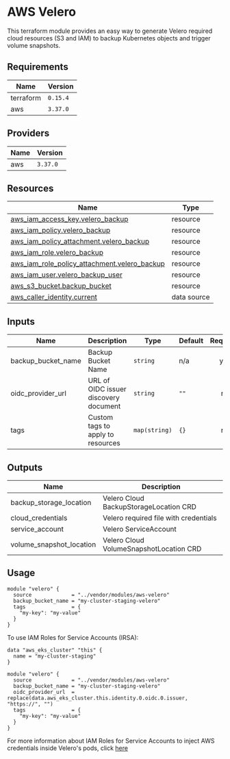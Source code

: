 # AWS Velero

This terraform module provides an easy way to generate Velero required cloud resources (S3 and IAM) to backup Kubernetes objects and trigger volume snapshots.

## Requirements

|   Name    | Version  |
| --------- | -------- |
| terraform | `0.15.4` |
| aws       | `3.37.0` |

## Providers

| Name | Version  |
| ---- | -------- |
| aws  | `3.37.0` |

## Resources

|                                                                          Name                                                                          |    Type     |
| ------------------------------------------------------------------------------------------------------------------------------------------------------ | ----------- |
| [aws_iam_access_key.velero_backup](https://registry.terraform.io/providers/hashicorp/aws/3.37.0/docs/resources/iam_access_key)                         | resource    |
| [aws_iam_policy.velero_backup](https://registry.terraform.io/providers/hashicorp/aws/3.37.0/docs/resources/iam_policy)                                 | resource    |
| [aws_iam_policy_attachment.velero_backup](https://registry.terraform.io/providers/hashicorp/aws/3.37.0/docs/resources/iam_policy_attachment)           | resource    |
| [aws_iam_role.velero_backup](https://registry.terraform.io/providers/hashicorp/aws/3.37.0/docs/resources/iam_role)                                     | resource    |
| [aws_iam_role_policy_attachment.velero_backup](https://registry.terraform.io/providers/hashicorp/aws/3.37.0/docs/resources/iam_role_policy_attachment) | resource    |
| [aws_iam_user.velero_backup_user](https://registry.terraform.io/providers/hashicorp/aws/3.37.0/docs/resources/iam_user)                                | resource    |
| [aws_s3_bucket.backup_bucket](https://registry.terraform.io/providers/hashicorp/aws/3.37.0/docs/resources/s3_bucket)                                   | resource    |
| [aws_caller_identity.current](https://registry.terraform.io/providers/hashicorp/aws/3.37.0/docs/data-sources/caller_identity)                          | data source |

## Inputs

|         Name         |              Description              |     Type      | Default | Required |
| -------------------- | ------------------------------------- | ------------- | ------- | :------: |
| backup\_bucket\_name | Backup Bucket Name                    | `string`      | n/a     |   yes    |
| oidc\_provider\_url  | URL of OIDC issuer discovery document | `string`      | `""`    |    no    |
| tags                 | Custom tags to apply to resources     | `map(string)` | `{}`    |    no    |

## Outputs

|            Name            |               Description               |
| -------------------------- | --------------------------------------- |
| backup\_storage\_location  | Velero Cloud BackupStorageLocation CRD  |
| cloud\_credentials         | Velero required file with credentials   |
| service\_account           | Velero ServiceAccount                   |
| volume\_snapshot\_location | Velero Cloud VolumeSnapshotLocation CRD |

## Usage

```hcl
module "velero" {
  source             = "../vendor/modules/aws-velero"
  backup_bucket_name = "my-cluster-staging-velero"
  tags               = {
    "my-key": "my-value"
  }
}
```

To use IAM Roles for Service Accounts (IRSA):

```hcl
data "aws_eks_cluster" "this" {
  name = "my-cluster-staging"
}

module "velero" {
  source             = "../vendor/modules/aws-velero"
  backup_bucket_name = "my-cluster-staging-velero"
  oidc_provider_url  = replace(data.aws_eks_cluster.this.identity.0.oidc.0.issuer, "https://", "")
  tags               = {
    "my-key": "my-value"
  }
}
```

For more information about IAM Roles for Service Accounts to inject AWS credentials inside Velero's pods, click [here](https://docs.aws.amazon.com/eks/latest/userguide/iam-roles-for-service-accounts.html)
